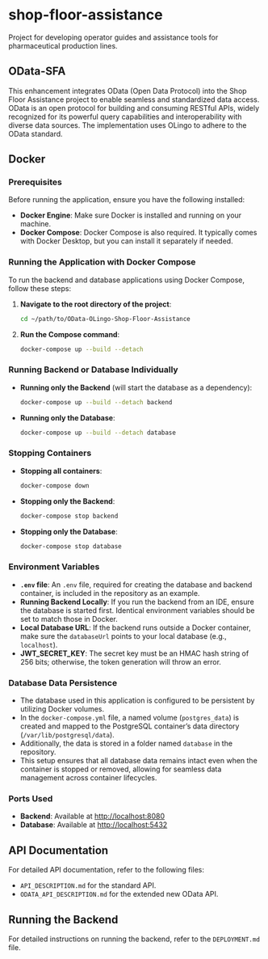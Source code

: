 # shop-floor-assistance

Project for developing operator guides and assistance tools for pharmaceutical production lines.

## OData-SFA

This enhancement integrates OData (Open Data Protocol) into the Shop Floor Assistance project to enable seamless and standardized data access. OData is an open protocol for building and consuming RESTful APIs, widely recognized for its powerful query capabilities and interoperability with diverse data sources. The implementation uses OLingo to adhere to the OData standard.

## Docker

### Prerequisites

Before running the application, ensure you have the following installed:

- **Docker Engine**: Make sure Docker is installed and running on your machine.
- **Docker Compose**: Docker Compose is also required. It typically comes with Docker Desktop, but you can install it separately if needed.

### Running the Application with Docker Compose

To run the backend and database applications using Docker Compose, follow these steps:

1. **Navigate to the root directory of the project**:
   ```bash
   cd ~/path/to/OData-OLingo-Shop-Floor-Assistance
   ```

2. **Run the Compose command**:
   ```bash
   docker-compose up --build --detach
   ```

### Running Backend or Database Individually

- **Running only the Backend** (will start the database as a dependency):
   ```bash
   docker-compose up --build --detach backend
   ```

- **Running only the Database**:
   ```bash
   docker-compose up --build --detach database
   ```

### Stopping Containers

- **Stopping all containers**:
   ```bash
   docker-compose down
   ```

- **Stopping only the Backend**:
   ```bash
   docker-compose stop backend
   ```

- **Stopping only the Database**:
   ```bash
   docker-compose stop database
   ```

### Environment Variables

- **`.env` file**: An `.env` file, required for creating the database and backend container, is included in the repository as an example.
- **Running Backend Locally**: If you run the backend from an IDE, ensure the database is started first. Identical environment variables should be set to match those in Docker.
- **Local Database URL**: If the backend runs outside a Docker container, make sure the `databaseUrl` points to your local database (e.g., `localhost`).
- **JWT_SECRET_KEY**: The secret key must be an HMAC hash string of 256 bits; otherwise, the token generation will throw an error.

### Database Data Persistence

- The database used in this application is configured to be persistent by utilizing Docker volumes.
- In the `docker-compose.yml` file, a named volume (`postgres_data`) is created and mapped to the PostgreSQL container’s data directory (`/var/lib/postgresql/data`).
- Additionally, the data is stored in a folder named `database` in the repository.
- This setup ensures that all database data remains intact even when the container is stopped or removed, allowing for seamless data management across container lifecycles.

### Ports Used

- **Backend**: Available at [http://localhost:8080](http://localhost:8080)
- **Database**: Available at [http://localhost:5432](http://localhost:5432)

## API Documentation

For detailed API documentation, refer to the following files:
- `API_DESCRIPTION.md` for the standard API.
- `ODATA_API_DESCRIPTION.md` for the extended new OData API.

## Running the Backend

For detailed instructions on running the backend, refer to the `DEPLOYMENT.md` file.